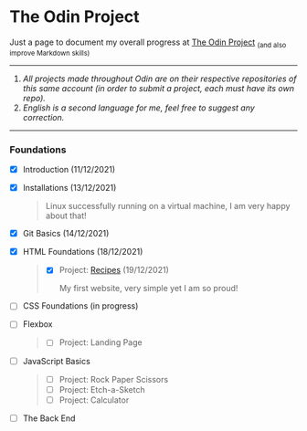 # The Odin Project



Just a page to document my overall progress at [The Odin Project](https://www.theodinproject.com) <sub> (and also improve Markdown skills)</sub>  

--------

1. *All projects made throughout Odin are on their respective repositories of this same account (in order to submit a project, each must have its own repo).*
2. *English is a second language for me, feel free to suggest any correction.*

---------



### Foundations

- [x] Introduction (11/12/2021)

- [x] Installations (13/12/2021)

  > Linux successfully running on a virtual machine, I am very happy about that!

- [x] Git Basics (14/12/2021)

- [x] HTML Foundations (18/12/2021)

  > - [x] Project: [Recipes](https://carolinelds.github.io/odin-recipes/) (19/12/2021) 
  >
  >   My first website, very simple yet I am so proud!

- [ ] CSS Foundations (in progress)

- [ ] Flexbox

  > - [ ] Project: Landing Page

- [ ] JavaScript Basics

  > - [ ] Project: Rock Paper Scissors
  > - [ ] Project: Etch-a-Sketch
  > - [ ] Project: Calculator

- [ ] The Back End
